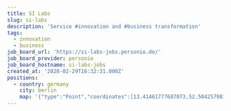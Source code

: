 ```yaml
---
title: SI Labs
slug: si-labs
description: 'Service #innovation and #business transformation'
tags:
  - innovation
  - business
job_board_url: 'https://si-labs-jobs.personio.de/'
job_board_provider: personio
job_board_hostname: si-labs-jobs
created_at: '2020-02-29T16:32:31.000Z'
positions:
  - country: germany
    city: berlin
    map: '{"type":"Point","coordinates":[13.41461777687073,52.504257981230616]}'
---
```


